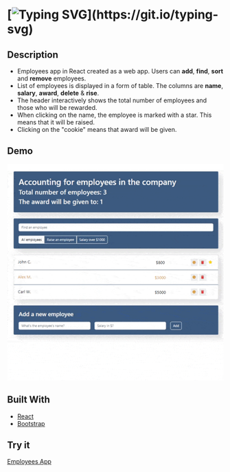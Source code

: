 # [![Typing SVG](https://readme-typing-svg.demolab.com?font=Fira+Code&weight=600&pause=1000&width=440&lines=React+App+%22Accounting+for+employees%22!)](https://git.io/typing-svg)

## Description
- Employees app in React created as a web app. Users can __add__, __find__, __sort__ and __remove__ employees.
- List of employees is displayed in a form of table. The columns are __name__, __salary__, __award__, __delete__ & __rise__.
- The header interactively shows the total number of employees and those who will be rewarded.
- When clicking on the name, the employee is marked with a star. This means that it will be raised.
- Clicking on the "cookie" means that award will be given.

## Demo
![](https://github.com/AndreyLuchko/React_Employees_app/blob/main/public/record9.gif)

## Built With

* [React](https://uk.reactjs.org/)
* [Bootstrap](https://getbootstrap.com/)

## Try it

[Employees App](https://andreyluchko.github.io/React_Employees_app/)
